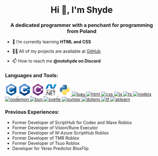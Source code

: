 <h1 align="center">Hi 👋, I'm Shyde</h1>
<h3 align="center">A dedicated programmer with a penchant for programming from Poland</h3>

- 🌱 I’m currently learning **HTML and CSS**

- 👨‍💻 All of my projects are available at [GitHub](https://github.com/ShydeDev)

- 📫 How to reach me **@notshyde on Discord**

<h3 align="left">Languages and Tools:</h3>

<p align="left">
<a href="https://www.cprogramming.com/" target="_blank" rel="noreferrer">
<img src="https://raw.githubusercontent.com/devicons/devicon/master/icons/c/c-original.svg" alt="c" width="40" height="40"/> </a> 

<a href="https://www.w3schools.com/cpp/" target="_blank" rel="noreferrer"> 
<img src="https://raw.githubusercontent.com/devicons/devicon/master/icons/cplusplus/cplusplus-original.svg" alt="cplusplus" width="40" height="40"/> </a> 

<a href="https://www.w3schools.com/cs/" target="_blank" rel="noreferrer"> 
<img src="https://raw.githubusercontent.com/devicons/devicon/master/icons/csharp/csharp-original.svg" alt="csharp" width="40" height="40"/> </a> 

<a href="https://dotnet.microsoft.com" target="_blank" rel="noreferrer">  
<img src="https://raw.githubusercontent.com/devicons/devicon/master/icons/dot-net/dot-net-original-wordmark.svg" alt="microsoftNet" width="40" height="40"/> </a> 

<a href="https://www.python.org" target="_blank" rel="noreferrer"> 
<img src="https://raw.githubusercontent.com/devicons/devicon/master/icons/python/python-original.svg" alt="python" width="40" height="40"/> </a> 

<a href="https://luau-lang.org/" target="_blank" rel="noreferrer"> 
<img src="https://upload.wikimedia.org/wikipedia/commons/thumb/8/8f/Luau_Logo_%28Programming_Language%29.svg/2048px-Luau_Logo_%28Programming_Language%29.svg.png" alt="luau" width="40" height="40"/> </a> 

<a href="https://www.w3schools.com/html/" target="_blank" rel="noreferrer"> 
<img src ="https://upload.wikimedia.org/wikipedia/commons/thumb/6/61/HTML5_logo_and_wordmark.svg/800px-HTML5_logo_and_wordmark.svg.png" alt = "html" width = "40" height="40"/> </a>

<a href="https://www.w3schools.com/Css/" target="_blank" rel="noreferrer"> 
<img src ="https://upload.wikimedia.org/wikipedia/commons/thumb/d/d5/CSS3_logo_and_wordmark.svg/363px-CSS3_logo_and_wordmark.svg.png" alt = "css" width = "30" height="40"/> </a>

<a href="https://www.w3schools.com/js/" target="_blank" rel="noreferrer"> 
<img src ="https://upload.wikimedia.org/wikipedia/commons/thumb/9/99/Unofficial_JavaScript_logo_2.svg/800px-Unofficial_JavaScript_logo_2.svg.png" alt = "js" width = "40" height="40"/> </a>

<a href="https://www.typescriptlang.org/" target="_blank" rel="noreferrer"> 
<img src ="https://upload.wikimedia.org/wikipedia/commons/thumb/4/4c/Typescript_logo_2020.svg/2048px-Typescript_logo_2020.svg.png" alt = "ts" width = "40" height="40"/> </a>

<a href="https://nodejs.org/" target="_blank" rel="noreferrer">
<img src="https://banner2.cleanpng.com/20180425/jrw/ave9tlfdy.webp" alt="nodejs" width="40" height="40"/> </a> 

<a href="https://nodemon.io/" target="_blank" rel="noreferrer">
<img src="https://user-images.githubusercontent.com/13700/35731649-652807e8-080e-11e8-88fd-1b2f6d553b2d.png" alt="nodemon" width="40" height="40"/> </a> 

<a href="https://bun.sh/" target="_blank" rel="noreferrer">
<img src="https://seeklogo.com/images/B/bun-logo-A876328A1F-seeklogo.com.png" alt="bun" width="40" height="40"/> </a>

<a href="https://svelte.dev/" target="_blank" rel="noreferrer">
<img src="https://camo.githubusercontent.com/75aa77d9823348b78543f3939647a26bd0d66e0f8c91782ab557d8a391b357e8/68747470733a2f2f75706c6f61642e77696b696d656469612e6f72672f77696b6970656469612f636f6d6d6f6e732f312f31622f5376656c74655f4c6f676f2e737667" alt="svelte" width="40" height="40"/> </a> 

<a href="https://numpy.org/" target="_blank" rel="noreferrer">
<img src="https://media.discordapp.net/attachments/1254882443874271313/1279506375331811328/WG15QwS.png?ex=66d4b0ab&is=66d35f2b&hm=dc40b6f276f2fdeb12dbd46aeab89929d8280439735b33b07bc287974031cb11&=&format=webp&quality=lossless" alt="numpy" width="40" height="40"/> </a> 

<a href="https://www.npmjs.com/package/dotenv" target="_blank" rel="noreferrer">
<img src="https://encrypted-tbn0.gstatic.com/images?q=tbn:ANd9GcTHaNT3Fi8RMNUpPDk-Zddeo2FTvDN3Sye5AA&s" alt="dotenv" width="40" height="40"/> </a> 

<a href="https://www.tensorflow.org/" target="_blank" rel="noreferrer">
<img src="https://logowik.com/content/uploads/images/tensorflow4903.jpg" alt="tf" width="55" height="40"/> </a> 

<a href="https://scikit-learn.org/stable/" target="_blank" rel="noreferrer">
<img src="https://media.discordapp.net/attachments/1254882443874271313/1279727323276644464/sH8CesU.png?ex=66d57e72&is=66d42cf2&hm=78bff43f1fa39069077f4f9dbd3f91b6eb6b04decf9e5a286c0894384868bd4b&=&format=webp&quality=lossless" alt="sklearn" width="75" height="40"/> </a> 

</p>

<h3 align="left">Previous Experiences:</h3>

<ul>
  <li>Former Developer of ScriptHub for Codex and Wave Roblox</li>
  <li>Former Developer of Vision/Rune Executor</li>
  <li>Former Developer of W-Azure ScriptHub Roblox</li>
  <li>Former Developer of TMR Roblox</li>
  <li>Former Developer of Tsuo Roblox</li>
  <li>Developer for Yerex Predictor BloxFlip</li>
</ul>
